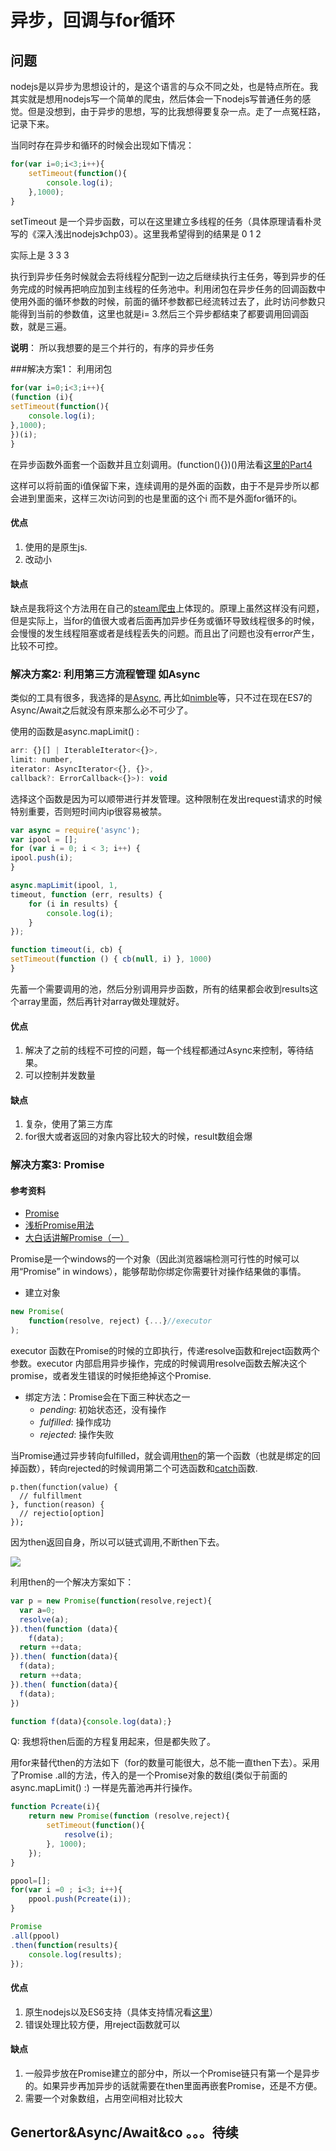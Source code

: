 # 异步，回调与for循环

## 问题

nodejs是以异步为思想设计的，是这个语言的与众不同之处，也是特点所在。我其实就是想用nodejs写一个简单的爬虫，然后体会一下nodejs写普通任务的感觉。但是没想到，由于异步的思想，写的比我想得要复杂一点。走了一点冤枉路，记录下来。

当同时存在异步和循环的时候会出现如下情况：

```javascript
for(var i=0;i<3;i++){
    setTimeout(function(){
        console.log(i);
    },1000);
}
```
setTimeout 是一个异步函数，可以在这里建立多线程的任务（具体原理请看朴灵写的《深入浅出nodejs》chp03）。这里我希望得到的结果是
    0
    1
    2

实际上是
    3
    3
    3

执行到异步任务时候就会去将线程分配到一边之后继续执行主任务，等到异步的任务完成的时候再把响应加到主线程的任务池中。利用闭包在异步任务的回调函数中使用外面的循环参数的时候，前面的循环参数都已经流转过去了，此时访问参数只能得到当前的参数值，这里也就是i= 3.然后三个异步都结束了都要调用回调函数，就是三遍。

**说明**： 所以我想要的是三个并行的，有序的异步任务

###解决方案1： 利用闭包

```javascript
for(var i=0;i<3;i++){
(function (i){
setTimeout(function(){
    console.log(i);
},1000);
})(i);
}
```
在异步函数外面套一个函数并且立刻调用。(function(){})()用法看[这里的Part4](https://github.com/GhostTomX/ECMAScriptNode-Notes/blob/master/js/07_Function.md)

这样可以将前面的i值保留下来，连续调用的是外面的函数，由于不是异步所以都会进到里面来，这样三次i访问到的也是里面的这个i 而不是外面for循环的i。

#### 优点

1. 使用的是原生js.
2. 改动小 

#### 缺点

缺点是我将这个方法用在自己的[steam爬虫](https://github.com/GhostTomX/Steam_crawler)上体现的。原理上虽然这样没有问题，但是实际上，当for的值很大或者后面再加异步任务或循环导致线程很多的时候，会慢慢的发生线程阻塞或者是线程丢失的问题。而且出了问题也没有error产生，比较不可控。

### 解决方案2:   利用第三方流程管理 如Async

类似的工具有很多，我选择的是[Async](https://github.com/caolan/async), 再比如[nimble](http://caolan.github.io/nimble/)等，只不过在现在ES7的Async/Await之后就没有原来那么必不可少了。 

使用的函数是async.mapLimit() :


```javascript
arr: {}[] | IterableIterator<{}>, 
limit: number,
iterator: AsyncIterator<{}, {}>, 
callback?: ErrorCallback<{}>): void 
```

选择这个函数是因为可以顺带进行并发管理。这种限制在发出request请求的时候特别重要，否则短时间内ip很容易被禁。

```javascript
var async = require('async');
var ipool = [];
for (var i = 0; i < 3; i++) {
ipool.push(i);
}

async.mapLimit(ipool, 1,
timeout, function (err, results) {
    for (i in results) {
        console.log(i);
    }
});

function timeout(i, cb) {
setTimeout(function () { cb(null, i) }, 1000)
}
```


先蓄一个需要调用的池，然后分别调用异步函数，所有的结果都会收到results这个array里面，然后再针对array做处理就好。

#### 优点

1. 解决了之前的线程不可控的问题，每一个线程都通过Async来控制，等待结果。
2. 可以控制并发数量

#### 缺点

1. 复杂，使用了第三方库
2. for很大或者返回的对象内容比较大的时候，result数组会爆

### 解决方案3: Promise

#### 参考资料

- [Promise](https://developer.mozilla.org/en-US/docs/Web/JavaScript/Reference/Global_Objects/Promise)
- [浅析Promise用法](http://www.jianshu.com/p/78c10239f852)
- [大白话讲解Promise（一）](http://www.cnblogs.com/lvdabao/p/es6-promise-1.html)

Promise是一个windows的一个对象（因此浏览器端检测可行性的时候可以用“Promise” in windows），能够帮助你绑定你需要针对操作结果做的事情。

- 建立对象

```javascript
new Promise(
    function(resolve, reject) {...}//executor 
);
```

executor 函数在Promise的时候的立即执行，传递resolve函数和reject函数两个参数。executor 内部启用异步操作，完成的时候调用resolve函数去解决这个promise，或者发生错误的时候拒绝掉这个Promise.

- 绑定方法：Promise会在下面三种状态之一
  - *pending*: 初始状态还，没有操作
  - *fulfilled*: 操作成功
  - *rejected*: 操作失败

当Promise通过异步转向fulfilled，就会调用[then](https://developer.mozilla.org/en-US/docs/Web/JavaScript/Reference/Global_Objects/Promise/then)的第一个函数（也就是绑定的回掉函数），转向rejected的时候调用第二个可选函数和[catch](https://developer.mozilla.org/en-US/docs/Web/JavaScript/Reference/Global_Objects/Promise/catch)函数.

```
p.then(function(value) {
  // fulfillment
}, function(reason) {
  // rejectio[option]
});
```

因为then返回自身，所以可以链式调用,不断then下去。

![](https://mdn.mozillademos.org/files/8633/promises.png)



利用then的一个解决方案如下：

```javascript
var p = new Promise(function(resolve,reject){
  var a=0;
  resolve(a);  
}).then(function (data){
	f(data);
  return ++data;
}).then( function(data){
  f(data);
  return ++data;
}).then( function(data){
  f(data);
})

function f(data){console.log(data);}
```

Q: 我想将then后面的方程复用起来，但是都失败了。

用for来替代then的方法如下（for的数量可能很大，总不能一直then下去）。采用了Promise
.all的方法，传入的是一个Promise对象的数组(类似于前面的async.mapLimit() :) 一样是先蓄池再并行操作。

```javascript
function Pcreate(i){
	return new Promise(function (resolve,reject){
		setTimeout(function(){
            resolve(i);
        }, 1000);
	});
}

ppool=[];
for(var i =0 ; i<3; i++){
	ppool.push(Pcreate(i));
}

Promise
.all(ppool)
.then(function(results){
    console.log(results);
});
```

#### 优点

1. 原生nodejs以及ES6支持（具体支持情况看[这里](http://node.green/)）
2. 错误处理比较方便，用reject函数就可以

#### 缺点

1. 一般异步放在Promise建立的部分中，所以一个Promise链只有第一个是异步的。如果异步再加异步的话就需要在then里面再嵌套Promise，还是不方便。
2. 需要一个对象数组，占用空间相对比较大

## Genertor&Async/Await&co 。。。待续



